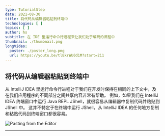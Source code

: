 ```yaml
---
type: TutorialStep
date: 2021-08-30
title: 将代码从编辑器粘贴到终端中
technologies: [ ]
topics: [ ]
author: hs
subtitle: 在 IDE 里运行命令行进程来让我们处于编码的流程中
thumbnail: ./thumbnail.png
longVideo:
  poster: ./poster_long.png
  url: https://youtu.be/tlEkrWU0d1M?start=211
---
```


## 将代码从编辑器粘贴到终端中
从 IntelliJ IDEA 里运行命令行进程对于我们在开发时保持在相同的上下文中，及在我们应用程序的不同部分之间共享内容非常有帮助。 例如，如果我们在 IntelliJ IDEA 终端窗口中运行 Java REPL JShell，就很容易从编辑器中复制代码并粘贴到 JShell 中。 这并不特定于在终端中运行 JShell，从 IntelliJ IDEA 的任何地方复制和粘贴代码到终端窗口都很容易。

![Pasting from the Editor](paste-from-editor.png)

---